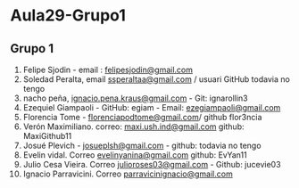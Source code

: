 # Aula29-Grupo1

## Grupo 1
1) Felipe Sjodin - email : felipesjodin@gmail.com
2) Soledad Peralta, email ssperaltaa@gmail.com / usuari GitHub todavia no tengo
3) nacho peña, ignacio.pena.kraus@gmail.com - Git: ignarollin3
4) Ezequiel Giampaoli - GitHub: egiam - Email: ezegiampaoli@gmail.com
5) Florencia Tome - florenciapodtome@gmail.com/ github flor3ncia
6) Verón Maximiliano. correo: maxi.ush.ind@gmail.com github: MaxiGithub11
7) Josué Plevich - josueplsh@gmail.com - github: todavia no tengo
8) Evelin vidal. Correo evelinyanina@gmail.com github: EvYan11
9) Julio Cesa Vieira. Correo julioroses03@gmail.com - Github: jucevie03
10) Ignacio Parravicini. Correo parravicinignacio@gmail.com

